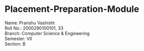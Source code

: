 # Placement-Preparation-Module
Name: Pranshu Vashisht <br />
Roll No.: 2000290100101, 33 <br />
Branch: Computer Science & Engineering <br />
Semester: VII <br />
Section: B <br />
